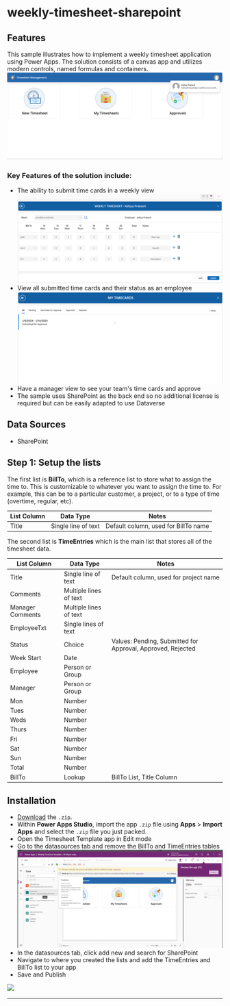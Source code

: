 # weekly-timesheet-sharepoint
 
## Features

This sample illustrates how to implement a weekly timesheet application using Power Apps.  The solution consists of a canvas app and utilizes modern controls, named formulas and containers. 
![SubmitTimeCard](assets/i4.png)
### Key Features of the solution include:
* The ability to submit time cards in a weekly view
![SubmitTimeCard](assets/i1.png)
* View all submitted time cards and their status as an employee
![MyTimeCards](assets/i2.png)
* Have a manager view to see your team's time cards and approve
* The sample uses SharePoint as the back end so no additional license is required but can be easily adapted to use Dataverse


## Data Sources

* SharePoint

## Step 1: Setup the lists
The first list is **BillTo**, which is a reference list to store what to assign the time to.  This is customizable to whatever you want to assign the time to. For example, this can be to a particular customer, a project, or to a type of time (overtime, regular, etc). 

| **List Column** | **Data Type** | **Notes** |
| --- | --- | --- |
| Title |Single line of text |Default column, used for BillTo name |


The second list is **TimeEntries** which is the main list that stores all of the timesheet data.

| **List Column** | **Data Type** | **Notes** |
| --- | --- | --- |
| Title |Single line of text |Default column, used for project name |
| Comments |Multiple lines of text | |
| Manager Comments |Multiple lines of text | |
| EmployeeTxt |Single lines of text | |
| Status |Choice |Values: Pending, Submitted for Approval, Approved, Rejected |
| Week Start |Date | |
| Employee |Person or Group | |
| Manager |Person or Group | |
| Mon |Number | |
| Tues |Number | |
| Weds |Number | |
| Thurs |Number | |
| Fri |Number | |
| Sat |Number | |
| Sun |Number | |
| Total |Number | |
| BillTo |Lookup | BillTo List, Title Column|

## Installation

* [Download](./WeeklyTimesheet_20250416050557.zip) the `.zip`.
* Within **Power Apps Studio**, import the app `.zip` file using **Apps** > **Import Apps** and select the `.zip` file you just packed.
* Open the Timesheet Template app in Edit mode
* Go to the datasources tab and remove the BillTo and TimeEntries tables
![MyTimeCards](assets/Delete.png)
* In the datasources tab, click add new and search for SharePoint
* Navigate to where you created the lists and add the TimeEntries and BillTo list to your app
* Save and Publish


<img src="https://m365-visitor-stats.azurewebsites.net/powerplatform-samples/samples/readme-template" />

---
